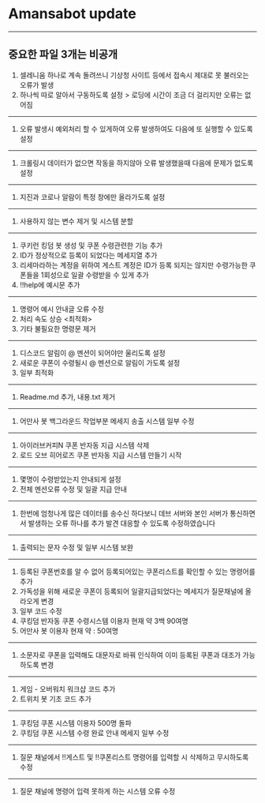 # Amansabot update
-----
중요한 파일 3개는 비공개
-----
1. 셀레니움 하나로 계속 돌려쓰니 기상청 사이트 등에서 접속시 제대로 못 불러오는 오류가 발생
2. 하나씩 따로 알아서 구동하도록 설정 > 로딩에 시간이 조금 더 걸리지만 오류는 없어짐
-----
1. 오류 발생시 예외처리 할 수 있게하여 오류 발생하여도 다음에 또 실행할 수 있도록 설정
-----
1. 크롤링시 데이터가 없으면 작동을 하지않아 오류 발생했을때 다음에 문제가 없도록 설정
-----
1. 지진과 코로나 알람이 특정 창에만 올라가도록 설정
-----
1. 사용하지 않는 변수 제거 및 시스템 분할
-----
1. 쿠키런 킹덤 봇 생성 및 쿠폰 수령관련한 기능 추가
2. ID가 정상적으로 등록이 되었다는 메세지열 추가
3. 리세마라하는 계정을 위하여 게스트 계정은 ID가 등록 되지는 않지만 수령가능한 쿠폰들을 1회성으로 일괄 수령받을 수 있게 추가
4. !!help에 예시문 추가
-----
1. 명령어 예시 안내글 오류 수정
2. 처리 속도 상승 <최적화>
3. 기타 불필요한 명령문 제거
-----
1. 디스코드 알림이 @ 멘션이 되어야만 울리도록 설정
2. 새로운 쿠폰이 수령될시 @ 멘션으로 알림이 가도록 설정
3. 일부 최적화
-----
1. Readme.md 추가, 내용.txt 제거
-----
1. 어만사 봇 백그라운드 작업부분 메세지 송출 시스템 일부 수정
-----
1. 아이러브커피N 쿠폰 반자동 지급 시스템 삭제
2. 로드 오브 히어로즈 쿠폰 반자동 지급 시스템 만들기 시작
-----
1. 몇명이 수령받았는지 안내되게 설정
2. 전체 멘션오류 수정 및 일괄 지급 안내
-----
1. 한번에 엄청나게 많은 데이터를 송수신 하다보니 데브 서버와 본인 서버가 통신하면서 발생하는 오류 하나를 추가 발견 대응할 수 있도록 수정하였습니다
-----
1. 출력되는 문자 수정 및 일부 시스템 보완
-----
1. 등록된 쿠폰번호를 알 수 없어 등록되어있는 쿠폰리스트를 확인할 수 있는 명령어를 추가
2. 가독성을 위해 새로운 쿠폰이 등록되어 일괄지급되었다는 메세지가 질문채널에 올라오게 변경
3. 일부 코드 수정
4. 쿠킹덤 반자동 쿠폰 수령시스템 이용자 현재 약 3백 90여명
5. 어만사 봇 이용자 현재 약 : 50여명
-----
1. 소문자로 쿠폰을 입력해도 대문자로 바꿔 인식하여 이미 등록된 쿠폰과 대조가 가능하도록 변경
-----
1. 게임 - 오버워치 워크샵 코드 추가
2. 트위치 봇 기초 코드 추가
-----
1. 쿠킹덤 쿠폰 시스템 이용자 500명 돌파
2. 쿠킹덤 쿠폰 시스템 수령 완료 안내 메세지 일부 수정
-----
1. 질문 채널에서 !!게스트 및 !!쿠폰리스트 명령어를 입력할 시 삭제하고 무시하도록 수정
----
1. 질문 채널에 명령어 입력 못하게 하는 시스템 오류 수정
